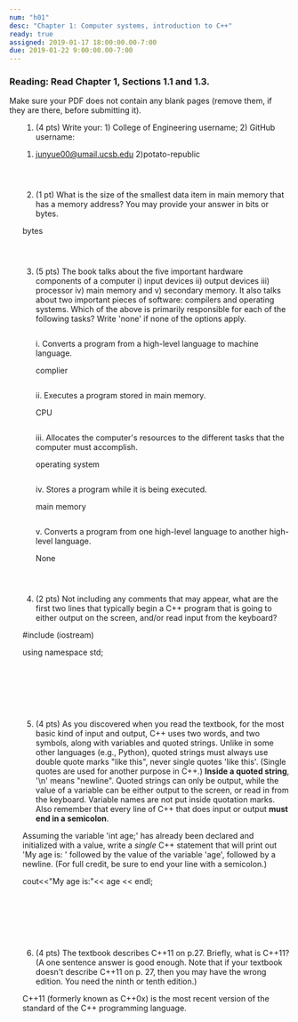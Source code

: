 ```yaml
---
num: "h01"
desc: "Chapter 1: Computer systems, introduction to C++"
ready: true
assigned: 2019-01-17 18:00:00.00-7:00
due: 2019-01-22 9:00:00.00-7:00
---
```


### Reading: Read Chapter 1, Sections 1.1 and 1.3. 


Make sure your PDF does not contain any blank pages (remove them, if they are there, before submitting it).

<ol markdown="1">

1. (4 pts) Write your: 1) College of Engineering username; 2) GitHub username:

1) junyue00@umail.ucsb.edu  2)potato-republic
	<div style="margin-bottom:4em"></div>

2. (1 pt) What is the size of the smallest data item in main memory that has a memory address? You may provide your answer in bits or bytes.

bytes
	<div style="margin-bottom:4em"></div>

3.	(5 pts) The book talks about the five important hardware components of a computer  i) input devices ii) output devices iii) processor iv) main memory and v) secondary memory. It also talks about two important pieces of software: compilers and operating systems. Which of the above is primarily responsible for each of the following tasks? Write 'none' if none of the options apply.
	<div style="margin-bottom:2em"></div>

	i. Converts a program from a high-level language to machine language.
	
	complier
	<div style="margin-bottom:2em"></div>
	
	ii. Executes a program stored in main memory.
	
	CPU
	<div style="margin-bottom:2em"></div>
	iii. Allocates the computer's resources to the different tasks that the computer must accomplish.  
	
	operating system
	<div style="margin-bottom:2em"></div>
	iv. Stores a program while it is being executed.
	
	main memory
	<div style="margin-bottom:2em"></div>
	v. Converts a program from one high-level language to another high-level language.
	
	None
	<div style="margin-bottom:2em"></div>

<div class="pagebreak"></div>
<div style="margin-bottom:4em"></div>

4. (2 pts) Not including any comments that may appear, what are the first two lines that typically begin a C++ program that is going to either output on the screen, and/or read input from the keyboard?

#include (iostream)
	
using namespace std;
	<div style="margin-bottom:8em"></div>



5. (4 pts) As you discovered when you read the textbook, for the most basic kind of input and output, C++ uses two words, and two symbols, along with variables and quoted strings. Unlike in some other languages (e.g., Python), quoted strings must always use double quote marks "like this", never single quotes 'like this'.  (Single quotes are used for another purpose in C++.)  <b>Inside a quoted string</b>, '\n' means "newline". Quoted strings can only be output, while the value of a variable can be either output to the screen, or read in from the keyboard.  Variable names are not put inside quotation marks. Also remember that every line of C++ that does input or output <strong>must end in a semicolon</strong>.
	<div style="margin-bottom:1em"></div>
Assuming the variable 'int age;' has already been declared and initialized with a value, write a <i>single</i> C++ statement that will print out 'My age is: ' followed by the value of the variable 'age', followed by a newline. (For full credit, be sure to end your line with a semicolon.)

cout<<"My age is:"<< age << endl;
	<div style="margin-bottom:8em"></div>


6.  (4 pts) The textbook describes C++11 on p.27.  Briefly, what is C++11? (A one sentence answer is good enough.  Note that if your textbook doesn't describe C++11 on p. 27, then you may have the wrong edition.  You need the ninth or tenth edition.)

C++11 (formerly known as C++0x) is the most recent version of the standard of the C++ programming language.
  <div style="margin-bottom:4em"></div>

</ol>
